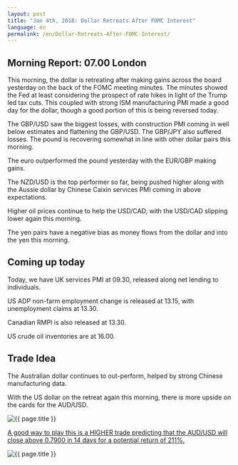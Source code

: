 ```yaml
---
layout: post
title: "Jan 4th, 2018: Dollar Retreats After FOMC Interest"
language: en
permalink: /en/Dollar-Retreats-After-FOMC-Interest/
---
```

## Morning Report: 07.00 London

This morning, the dollar is retreating after making gains across the board yesterday on the back of the FOMC meeting minutes. The minutes showed the Fed at least considering the prospect of rate hikes in light of the Trump led tax cuts. This coupled with strong ISM manufacturing PMI made a good day for the dollar, though a good portion of this is being reversed today.

The GBP/USD saw the biggest losses, with construction PMI coming in well below estimates and flattening the GBP/USD. The GBP/JPY also suffered losses. The pound is recovering somewhat in line with other dollar pairs this morning.

The euro outperformed the pound yesterday with the EUR/GBP making gains.

The NZD/USD is the top performer so far, being pushed higher along with the Aussie dollar by Chinese Caixin services PMI coming in above expectations.

Higher oil prices continue to help the USD/CAD, with the USD/CAD slipping lower again this morning.

The yen pairs have a negative bias as money flows from the dollar and into the yen this morning.

## Coming up today

Today, we have UK services PMI at 09.30, released along net lending to individuals.

US ADP non-farm employment change is released at 13.15, with unemployment claims at 13.30.

Canadian RMPI is also released at 13.30.

US crude oil inventories are at 16.00.

## Trade Idea

The Australian dollar continues to out-perform, helped by strong Chinese manufacturing data.

With the US dollar on the retreat again this morning, there is more upside on the cards for the AUD/USD.


<img class="post-image" src="{{ site.url }}/images/jan-18/2018-01-04_07-01-36.jpg" alt="{{ page.title }}" title="{{ page.title }}">

<a href="%LINK%%?currency=GBP&market=forex&underlying=frxAUDUSD&formname=higherlower&duration_amount=14&duration_units=d&amount=10&amount_type=payout&expiry_type=duration&barrier=0.7900" target="_blank">A good way to play this is a HIGHER trade predicting that the AUD/USD will close above 0.7900 in 14 days for a potential return of 211%.</a>

<img class="post-image" src="{{ site.url }}/images/jan-18/2018-01-04_07-04-32.jpg" alt="{{ page.title }}" title="{{ page.title }}">
